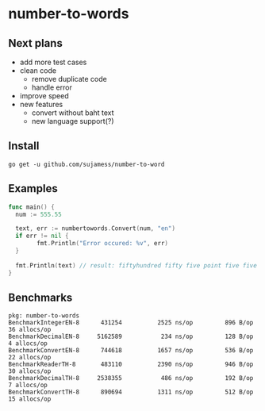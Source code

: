# number-to-words

## Next plans
- add more test cases
- clean code
  - remove duplicate code
  - handle error
- improve speed
- new features
  - convert without baht text
  - new language support(?)

## Install
```go get -u github.com/sujamess/number-to-word```

## Examples

``` Go
func main() {
  num := 555.55

  text, err := numbertowords.Convert(num, "en")
  if err != nil {
        fmt.Println("Error occured: %v", err)
  }
  
  fmt.Println(text) // result: fiftyhundred fifty five point five five baht
}
```

## Benchmarks
```
pkg: number-to-words
BenchmarkIntegerEN-8   	  431254	      2525 ns/op	     896 B/op	      36 allocs/op
BenchmarkDecimalEN-8   	 5162589	       234 ns/op	     128 B/op	       4 allocs/op
BenchmarkConvertEN-8   	  744618	      1657 ns/op	     536 B/op	      22 allocs/op
BenchmarkReaderTH-8    	  483110	      2390 ns/op	     946 B/op	      30 allocs/op
BenchmarkDecimalTH-8   	 2538355	       486 ns/op	     192 B/op	       7 allocs/op
BenchmarkConvertTH-8   	  890694	      1311 ns/op	     512 B/op	      15 allocs/op
```